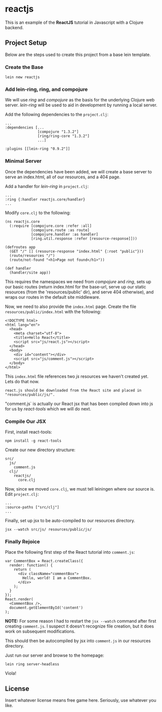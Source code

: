# reactjs

This is an example of the **ReactJS** tutorial in Javascript with a Clojure backend. 

## Project Setup

Below are the steps used to create this project from a base lein template.

### Create the Base

`lein new reactjs`

### Add lein-ring, ring, and compojure

We will use *ring* and *compojure* as the basis for the underlying Clojure web server. *lein-ring* will be used to aid in development by running a local server.

Add the following dependencies to the `project.clj`:

```
...
:dependencies [...
               [compojure "1.3.2"]
               [ring/ring-core "1.3.2"]
               ...]
               
:plugins [[lein-ring "0.9.2"]]
```

### Minimal Server

Once the dependencies have been added, we will create a base server to serve an index.html, all of our resources, and a 404 page.

Add a handler for *lein-ring* in `project.clj`:

```
...
:ring {:handler reactjs.core/handler}
...
```

Modify `core.clj` to the following:

```
(ns reactjs.core
  (:require [compojure.core :refer :all]
            [compojure.route :as route]
            [compojure.handler :as handler]
            [ring.util.response :refer [resource-response]]))

(defroutes app
  (GET "/" [] (resource-response "index.html" {:root "public"}))
  (route/resources "/")
  (route/not-found "<h1>Page not found</h1>"))

(def handler
  (handler/site app))
```

This requires the namespaces we need from *compojure* and *ring*, sets up our basic routes (return index.html for the base-url, serve up our static resources (from the 'resources/public' dir), and serve 404 otherwise), and wraps our routes in the default site middleware.

Now, we need to also provide the `index.html` page. Create the file `resources/public/index.html` with the following:

```
<!DOCTYPE html>
<html lang="en">
  <head>
    <meta charset="utf-8">
    <title>Hello React</title>
    <script src="js/react.js"></script>
  </head>
  <body>
    <div id="content"></div>
    <script src="js/comment.js"></script>
  </body>
</html>
```

This `index.html` file references two *js* resources we haven't created yet. Lets do that now.

```
react.js should be downloaded from the React site and placed in "resources/public/js/".
```

"comment.js` is actually our React jsx that has been compiled down into js for us by *react-tools* which we will do next.

### Compile Our JSX

First, install react-tools:

`npm install -g react-tools`

Create our new directory structure:

```
src/
  js/
    comment.js
  clj/
    reactjs/
      core.clj
```

Now, since we moved `core.clj`, we must tell leiningen where our source is. Edit `project.clj`:

```
...
:source-paths ["src/clj"]
...
```

Finally, set up jsx to be auto-compiled to our resources directory.

```
jsx --watch src/js/ resources/public/js/
```

### Finally Rejoice

Place the following first step of the React tutorial into `comment.js`:

```
var CommentBox = React.createClass({
  render: function() {
    return (
      <div className="commentBox">
        Hello, world! I am a CommentBox.
      </div>
    );
  }
});
React.render(
  <CommentBox />,
  document.getElementById('content')
);
```

**NOTE:** For some reason I had to restart the `jsx --watch` command after first creating `comment.js`. I suspect it doesn't recognize file creation, but it does work on subsequent modifications.

This should then be autocompiled by jsx into `comment.js` in our resources directory.

Just run our server and browse to the homepage:

`lein ring server-headless`

Viola!

## License

Insert whatever license means free game here. Seriously, use whatever you like.
